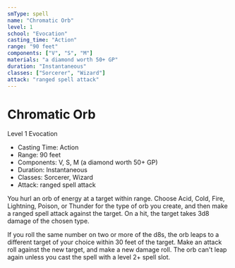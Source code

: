 ```yaml
---
smType: spell
name: "Chromatic Orb"
level: 1
school: "Evocation"
casting_time: "Action"
range: "90 feet"
components: ["V", "S", "M"]
materials: "a diamond worth 50+ GP"
duration: "Instantaneous"
classes: ["Sorcerer", "Wizard"]
attack: "ranged spell attack"
---
```


# Chromatic Orb
Level 1 Evocation

- Casting Time: Action
- Range: 90 feet
- Components: V, S, M (a diamond worth 50+ GP)
- Duration: Instantaneous
- Classes: Sorcerer, Wizard
- Attack: ranged spell attack

You hurl an orb of energy at a target within range. Choose Acid, Cold, Fire, Lightning, Poison, or Thunder for the type of orb you create, and then make a ranged spell attack against the target. On a hit, the target takes 3d8 damage of the chosen type.

If you roll the same number on two or more of the d8s, the orb leaps to a different target of your choice within 30 feet of the target. Make an attack roll against the new target, and make a new damage roll. The orb can't leap again unless you cast the spell with a level 2+ spell slot.
